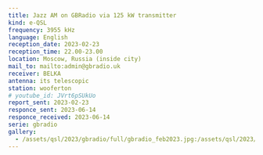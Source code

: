 ```yaml
---
title: Jazz AM on GBRadio via 125 kW transmitter
kind: e-QSL
frequency: 3955 kHz
language: English
reception_date: 2023-02-23
reception_time: 22.00-23.00
location: Moscow, Russia (inside city)
mail_to: mailto:admin@gbradio.uk
receiver: BELKA
antenna: its telescopic
station: wooferton
# youtube_id: JVrt6pSUkUo
report_sent: 2023-02-23
responce_sent: 2023-06-14
responce_received: 2023-06-14
serie: gbradio
gallery:
  - /assets/qsl/2023/gbradio/full/gbradio_feb2023.jpg:/assets/qsl/2023/gbradio/small/gbradio_feb2023.jpg
---
```

